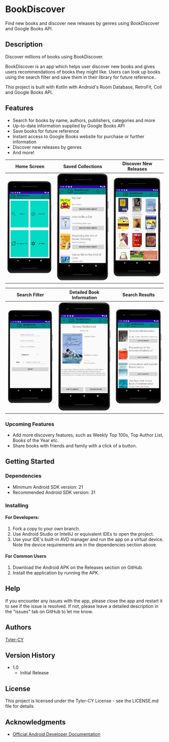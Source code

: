 # BookDiscover

Find new books and discover new releases by genres using BookDiscover and Google Books API. 

## Description

Discover millions of books using BookDiscover.

BookDiscover is an app which helps user discover new books and gives users recommendations of books they might like.
Users can look up books using the search filter and save them in their library for future reference..

This project is built with Kotlin with Android's Room Database, RetroFit, Coil and Google Books API.

## Features
- Search for books by name, authors, publishers, categories and more
- Up-to-date information supplied by Google Books API
- Save books for future reference
- Instant access to Google Books website for purchase or further information
- Discover new releases by genres
- And more!



| Home Screen                                                                      | Saved Collections                                                                 | Discover New Releases                                                            |
|----------------------------------------------------------------------------------|-----------------------------------------------------------------------------------|----------------------------------------------------------------------------------|
| <img src="./doc/img/main_activity.png">   | <img src="./doc/img/library_activity.png"> | <img src="./doc/img/genre_activity.png">  |

| Search Filter                                                                    | Detailed Book Information                                                        |Search Results                                                                    | 
|----------------------------------------------------------------------------------|-----------------------------------------------------------------------------------|----------------------------------------------------------------------------------|
| <img src="./doc/img/search_activity.png"> | <img src="./doc/img/volume_activity.png"> | <img src="./doc/img/result_activity.png">  | 


### Upcoming Features
- Add more discovery features, such as Weekly Top 100s, Top Author List, Books of the Year etc.
- Share books with friends and family with a click of a button.

## Getting Started

### Dependencies

* Minimum Android SDK version: 21
* Recommended Android SDK version: 31

### Installing

#### For Developers:
1. Fork a copy to your own branch.
2. Use Android Studio or IntelliJ or equivalent IDEs to open the project.
3. Use your IDE's built-in AVD manager and run the app on a virtual device. Note the device requirements are in the dependencies section above.

#### For Common Users
1. Download the Android APK on the Releases section on GitHub.
2. Install the application by running the APK.

## Help

If you encounter any issues with the app, please close the app and restart it to see if the issue is resolved. If not, please leave a detailed description in the "issues" tab on GitHub to let me know.

## Authors

[Tyler-CY](https://github.com/Tyler-CY)

## Version History

* 1.0
    * Initial Release

## License

This project is licensed under the Tyler-CY License - see the LICENSE.md file for details

## Acknowledgments

* [Official Android Developer Documentation](https://developer.android.com/docs)


